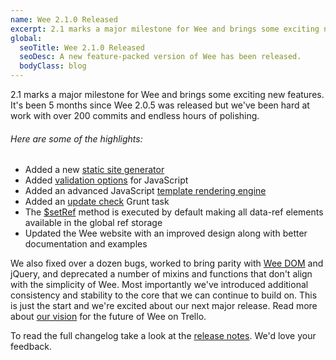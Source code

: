 ```yaml
---
name: Wee 2.1.0 Released
excerpt: 2.1 marks a major milestone for Wee and brings some exciting new features. It's been 5 months since 2.0.5 was released but we've been hard at work with over 200 commits and endless hours of polishing.
global:
  seoTitle: Wee 2.1.0 Released
  seoDesc: A new feature-packed version of Wee has been released.
  bodyClass: blog
---
```


2.1 marks a major milestone for Wee and brings some exciting new features. It's been 5 months since Wee 2.0.5 was released but we've been hard at work with over 200 commits and endless hours of polishing.

###### Here are some of the highlights:

* Added a new [static site generator](/generator)
* Added [validation options](/build/validation) for JavaScript
* Added an advanced JavaScript [template rendering engine](/script/view)
* Added an [update check](/build/#tasks) Grunt task
* The [$setRef](/script/core#setref) method is executed by default making all data-ref elements available in the global ref storage
* Updated the Wee website with an improved design along with better documentation and examples

We also fixed over a dozen bugs, worked to bring parity with [Wee DOM](/script/dom) and jQuery, and deprecated a number of mixins and functions that don't align with the simplicity of Wee. Most importantly we've introduced additional consistency and stability to the core that we can continue to build on. This is just the start and we're excited about our next major release. Read more about [our vision](https://trello.com/b/7KbnQra9/wee) for the future of Wee on Trello.

To read the full changelog take a look at the [release notes](https://github.com/weepower/wee/releases/tag/2.1.0). We'd love your feedback.